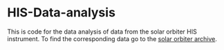 # HIS-Data-analysis

This is code for the data analysis of data from the solar orbiter HIS instrument. To find the corresponding data go to the [solar orbiter archive](https://soar.esac.esa.int/soar/).